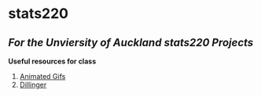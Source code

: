 # stats220

## *For the Unviersity of Auckland stats220 Projects*

**Useful resources for class**
1. [Animated Gifs](https://tenor.com/)
2. [Dillinger](https://dillinger.io/)
